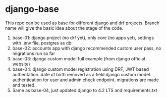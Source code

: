 # django-base
This repo can be used as base for different django and drf projects. Branch name will give the basic idea about the stage of the code.

1. base-01: django project (no drf yet), only core (no apps yet), settings with .env file, postgres as db
2. base-02: accounts app with django recommended custom user pass, no migrations run so far
3. base-03: django custom model full example (from django official website)
4. base-04: django custom model registration using DRF, JWT based authentation. date of birth removed as a field django custom model. authentication for user and admin check endpoint. migrations are made and tested.
5. Same as base-04, just updated django to 4.2 LTS and requirements.txt